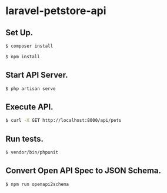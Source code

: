 # laravel-petstore-api

## Set Up.

```bash
$ composer install
```

```bash
$ npm install
```

## Start API Server.

```bash
$ php artisan serve
```

## Execute API.

```bash
$ curl -X GET http://localhost:8000/api/pets
```

## Run tests.

```bash
$ vendor/bin/phpunit
```

## Convert Open API Spec to JSON Schema.

```bash
$ npm run openapi2schema
```  
